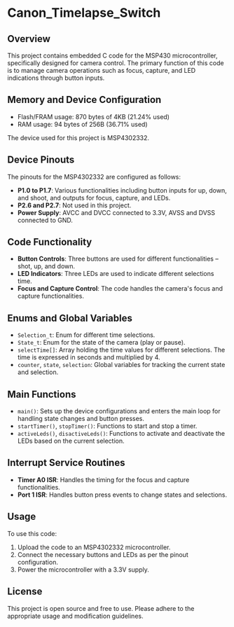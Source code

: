 # Canon_Timelapse_Switch

## Overview

This project contains embedded C code for the MSP430 microcontroller, specifically designed for camera control. The primary function of this code is to manage camera operations such as focus, capture, and LED indications through button inputs.

## Memory and Device Configuration

- Flash/FRAM usage: 870 bytes of 4KB (21.24% used)
- RAM usage: 94 bytes of 256B (36.71% used)

The device used for this project is MSP4302332.

## Device Pinouts

The pinouts for the MSP4302332 are configured as follows:

- **P1.0 to P1.7**: Various functionalities including button inputs for up, down, and shoot, and outputs for focus, capture, and LEDs.
- **P2.6 and P2.7**: Not used in this project.
- **Power Supply**: AVCC and DVCC connected to 3.3V, AVSS and DVSS connected to GND.

## Code Functionality

- **Button Controls**: Three buttons are used for different functionalities – shot, up, and down.
- **LED Indicators**: Three LEDs are used to indicate different selections time.
- **Focus and Capture Control**: The code handles the camera's focus and capture functionalities.

## Enums and Global Variables

- `Selection_t`: Enum for different time selections.
- `State_t`: Enum for the state of the camera (play or pause).
- `selectTime[]`: Array holding the time values for different selections. The time is expressed in seconds and multiplied by 4.
- `counter`, `state`, `selection`: Global variables for tracking the current state and selection.

## Main Functions

- `main()`: Sets up the device configurations and enters the main loop for handling state changes and button presses.
- `startTimer()`, `stopTimer()`: Functions to start and stop a timer.
- `activeLeds()`, `disactiveLeds()`: Functions to activate and deactivate the LEDs based on the current selection.

## Interrupt Service Routines

- **Timer A0 ISR**: Handles the timing for the focus and capture functionalities.
- **Port 1 ISR**: Handles button press events to change states and selections.

## Usage

To use this code:
1. Upload the code to an MSP4302332 microcontroller.
2. Connect the necessary buttons and LEDs as per the pinout configuration.
3. Power the microcontroller with a 3.3V supply.

## License

This project is open source and free to use. Please adhere to the appropriate usage and modification guidelines.